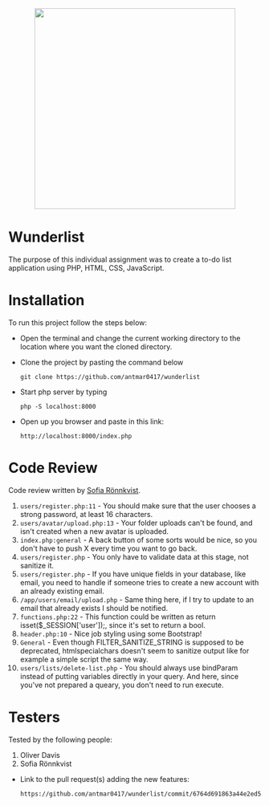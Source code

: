 <div align="center">
    <img src="https://media.giphy.com/media/aSZSj0mT8f6tW/giphy.gif" width="400px"></img> 
</div>

# Wunderlist

The purpose of this individual assignment was to create a to-do list application using PHP, HTML, CSS, JavaScript.

# Installation

To run this project follow the steps below:

-   Open the terminal and change the current working directory to the location where you want the cloned directory.

-   Clone the project by pasting the command below

    ```
    git clone https://github.com/antmar0417/wunderlist
    ```

-   Start php server by typing

    ```
    php -S localhost:8000
    ```

-   Open up you browser and paste in this link:
    ```
    http://localhost:8000/index.php
    ```

# Code Review

Code review written by [Sofia Rönnkvist](https://github.com/sofiaronnkvist).

1. `users/register.php:11` - You should make sure that the user chooses a strong password, at least 16 characters.
2. `users/avatar/upload.php:13` - Your folder uploads can't be found, and isn't created when a new avatar is uploaded.
3. `index.php:general` - A back button of some sorts would be nice, so you don't have to push X every time you want to go back.
4. `users/register.php` - You only have to validate data at this stage, not sanitize it.
5. `users/register.php` - If you have unique fields in your database, like email, you need to handle if someone tries to create a new account with an already existing email.
6. `/app/users/email/upload.php` - Same thing here, if I try to update to an email that already exists I should be notified.
7. `functions.php:22` - This function could be written as return isset($\_SESSION['user']);, since it's set to return a bool.
8. `header.php:10` - Nice job styling using some Bootstrap!
9. `General` - Even though FILTER_SANITIZE_STRING is supposed to be deprecated, htmlspecialchars doesn't seem to sanitize output like for example a simple script the same way.
10. `users/lists/delete-list.php` - You should always use bindParam instead of putting variables directly in your query. And here, since you've not prepared a queary, you don't need to run execute.

# Testers

Tested by the following people:

1. Oliver Davis
2. Sofia Rönnkvist

-   Link to the pull request(s) adding the new features:
    ```
    https://github.com/antmar0417/wunderlist/commit/6764d691863a44e2ed5497476c0cb80331bb89ef
    ```
